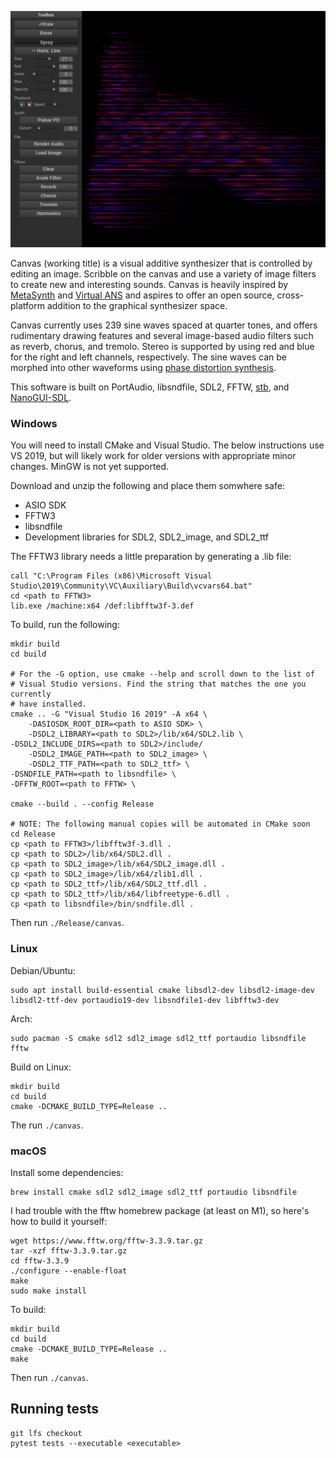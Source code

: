 ![Screenshot of Canvas](screenshot.png)

Canvas (working title) is a visual additive synthesizer that is controlled by editing an image. Scribble on the canvas and use a variety of image filters to create new and interesting sounds. Canvas is heavily inspired by [MetaSynth](https://uisoftware.com/metasynth/) and [Virtual ANS](https://warmplace.ru/soft/ans/) and aspires to offer an open source, cross-platform addition to the graphical synthesizer space.

Canvas currently uses 239 sine waves spaced at quarter tones, and offers rudimentary drawing features and several image-based audio filters such as reverb, chorus, and tremolo. Stereo is supported by using red and blue for the right and left channels, respectively. The sine waves can be morphed into other waveforms using [phase distortion synthesis](https://en.wikipedia.org/wiki/Phase_distortion_synthesis).

This software is built on PortAudio, libsndfile, SDL2, FFTW, [stb](https://github.com/nothings/stb/), and [NanoGUI-SDL](https://github.com/dalerank/nanogui-sdl/).

### Windows

You will need to install CMake and Visual Studio. The below instructions use VS 2019, but will likely work for older versions with appropriate minor changes. MinGW is not yet supported.

Download and unzip the following and place them somwhere safe:

- ASIO SDK
- FFTW3
- libsndfile
- Development libraries for SDL2, SDL2_image, and SDL2_ttf

The FFTW3 library needs a little preparation by generating a .lib file:

    call "C:\Program Files (x86)\Microsoft Visual Studio\2019\Community\VC\Auxiliary\Build\vcvars64.bat"
    cd <path to FFTW3>
    lib.exe /machine:x64 /def:libfftw3f-3.def

To build, run the following:

    mkdir build
    cd build

    # For the -G option, use cmake --help and scroll down to the list of
    # Visual Studio versions. Find the string that matches the one you currently
    # have installed.
    cmake .. -G "Visual Studio 16 2019" -A x64 \
        -DASIOSDK_ROOT_DIR=<path to ASIO SDK> \
        -DSDL2_LIBRARY=<path to SDL2>/lib/x64/SDL2.lib \
	-DSDL2_INCLUDE_DIRS=<path to SDL2>/include/
        -DSDL2_IMAGE_PATH=<path to SDL2_image> \
        -DSDL2_TTF_PATH=<path to SDL2_ttf> \
	-DSNDFILE_PATH=<path to libsndfile> \
	-DFFTW_ROOT=<path to FFTW> \

    cmake --build . --config Release

    # NOTE: The following manual copies will be automated in CMake soon
    cd Release
    cp <path to FFTW3>/libfftw3f-3.dll .
    cp <path to SDL2>/lib/x64/SDL2.dll .
    cp <path to SDL2_image>/lib/x64/SDL2_image.dll .
    cp <path to SDL2_image>/lib/x64/zlib1.dll .
    cp <path to SDL2_ttf>/lib/x64/SDL2_ttf.dll .
    cp <path to SDL2_ttf>/lib/x64/libfreetype-6.dll .
    cp <path to libsndfile>/bin/sndfile.dll .

Then run `./Release/canvas`.

### Linux

Debian/Ubuntu:

    sudo apt install build-essential cmake libsdl2-dev libsdl2-image-dev libsdl2-ttf-dev portaudio19-dev libsndfile1-dev libfftw3-dev

Arch:

    sudo pacman -S cmake sdl2 sdl2_image sdl2_ttf portaudio libsndfile fftw

Build on Linux:

    mkdir build
    cd build
    cmake -DCMAKE_BUILD_TYPE=Release ..

The run `./canvas`.

### macOS

Install some dependencies:

    brew install cmake sdl2 sdl2_image sdl2_ttf portaudio libsndfile

I had trouble with the fftw homebrew package (at least on M1), so here's how to build it yourself:

    wget https://www.fftw.org/fftw-3.3.9.tar.gz
    tar -xzf fftw-3.3.9.tar.gz
    cd fftw-3.3.9
    ./configure --enable-float
    make
    sudo make install

To build:

    mkdir build
    cd build
    cmake -DCMAKE_BUILD_TYPE=Release ..
    make

Then run `./canvas`.

## Running tests

    git lfs checkout
    pytest tests --executable <executable>
